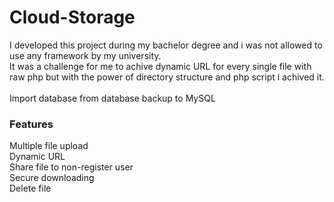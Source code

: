 # Cloud-Storage
I developed this project during my bachelor degree and i was not allowed to use any framework by my university.<br>
It was a challenge for me to achive dynamic URL for every single file with raw php but with the power of directory structure and php script i achived it.<br>
<br>
Import database from database backup to MySQL
<h3>Features</h3>
Multiple file upload</br>
Dynamic URL</br>
Share file to non-register user</br>
Secure downloading</br>
Delete file<br>

